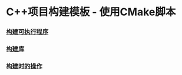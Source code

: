 # C++项目构建模板 - 使用CMake脚本

### [构建可执行程序](add_executable)

### [构建库](add_library)

### [构建时的操作](build_time_operations)

